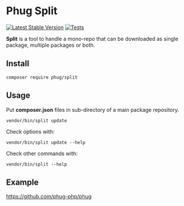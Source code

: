 # Phug Split

[![Latest Stable Version](https://img.shields.io/packagist/v/phug/split.svg)](https://packagist.org/packages/phug/split)
[![Tests](https://github.com/phug-php/split/actions/workflows/tests.yml/badge.svg)](https://github.com/phug-php/split/actions/workflows/tests.yml)

**Split** is a tool to handle a mono-repo that can be downloaded as single package,
multiple packages or both.

## Install

```shell script
composer require phug/split
```

## Usage

Put **composer.json** files in sub-directory of a main package repository.

```shell script
vendor/bin/split update
```

Check options with:
```shell script
vendor/bin/split update --help
```

Check other commands with:
```shell script
vendor/bin/split --help
```

## Example

https://github.com/phug-php/phug
